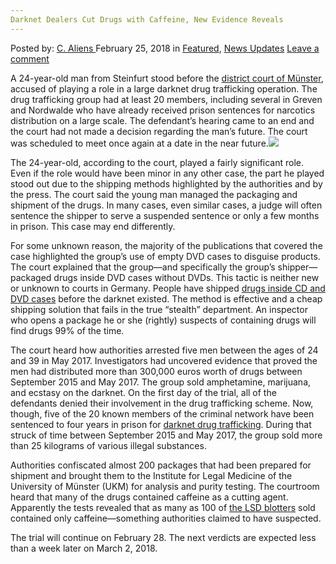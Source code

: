 ```yaml
---
Darknet Dealers Cut Drugs with Caffeine, New Evidence Reveals
---
```

<article class="post-listing post-24866 post type-post status-publish format-standard has-post-thumbnail hentry 
category-news-updates tag-caffeine tag-cut tag-darknet tag-dealers tag-evidence tag-reveals">
<div class="post-inner">
<span>Posted by: <a href="https://www.deepdotweb.com/author/caliens/" title="">C. Aliens </a></span>
<span>February 25, 2018</span>
<span>in <a href="https://www.deepdotweb.com/category/deepdot-news/" rel="category tag">Featured</a>, <a href="https://www.deepdotweb.com/category/news-updates/" rel="category tag">News Updates</a></span>
<span><a href="https://www.deepdotweb.com/2018/02/25/darknet-dealers-cut-drugs-caffeine-new-evidence-reveals/#respond">Leave a comment</a></span>


<p>A 24-year-old man from Steinfurt stood before the <a href="http://m.wn.de/Muensterland/Kreis-Steinfurt/Greven/3164800-Prozess-am-Landgericht-Drogensendungen-als-DVD-getarnt">district court of Münster</a>, accused of playing a role in a large darknet drug trafficking operation. The drug trafficking group had at least 20 members, including several in Greven and Nordwalde who have already received prison sentences for narcotics distribution on a large scale. The defendant&#8217;s hearing came to an end and the court had not made a decision regarding the man&#8217;s future. The court was scheduled to meet once again at a date in the near future.<img class="wp-image-24875 aligncenter" src="https://www.deepdotweb.com/wp-content/uploads/2018/02/word-image-33.jpeg" srcset="https://www.deepdotweb.com/wp-content/uploads/2018/02/word-image-33.jpeg 660w, https://www.deepdotweb.com/wp-content/uploads/2018/02/word-image-33-300x150.jpeg 300w" sizes="(max-width: 660px) 100vw, 660px" /></p>
<p>The 24-year-old, according to the court, played a fairly significant role. Even if the role would have been minor in any other case, the part he played stood out due to the shipping methods highlighted by the authorities and by the press. The court said the young man managed the packaging and shipment of the drugs. In many cases, even similar cases, a judge will often sentence the shipper to serve a suspended sentence or only a few months in prison. This case may end differently.</p>
<p>For some unknown reason, the majority of the publications that covered the case highlighted the group&#8217;s use of empty DVD cases to disguise products. The court explained that the group—and specifically the group&#8217;s shipper—packaged drugs inside DVD cases without DVDs. This tactic is neither new or unknown to courts in Germany. People have shipped <a href="https://www.deepdotweb.com/2017/09/06/german-police-address-former-politician-years-darknet-distribution/">drugs inside CD and DVD cases</a> before the darknet existed. The method is effective and a cheap shipping solution that fails in the true “stealth” department. An inspector who opens a package he or she (rightly) suspects of containing drugs will find drugs 99% of the time.</p>
<p>The court heard how authorities arrested five men between the ages of 24 and 39 in May 2017. Investigators had uncovered evidence that proved the men had distributed more than 300,000 euros worth of drugs between September 2015 and May 2017. The group sold amphetamine, marijuana, and ecstasy on the darknet. On the first day of the trial, all of the defendants denied their involvement in the drug trafficking scheme. Now, though, five of the 20 known members of the criminal network have been sentenced to four years in prison for <a href="https://www.deepdotweb.com/2013/10/28/updated-llist-of-hidden-marketplaces-tor-i2p/">darknet drug trafficking</a>. During that struck of time between September 2015 and May 2017, the group sold more than 25 kilograms of various illegal substances.</p>
<p>Authorities confiscated almost 200 packages that had been prepared for shipment and brought them to the Institute for Legal Medicine of the University of Münster (UKM) for analysis and purity testing. The courtroom heard that many of the drugs contained caffeine as a cutting agent. Apparently the tests revealed that as many as 100 of <a href="https://www.deepdotweb.com/tag/lsd/">the LSD blotters</a> sold contained only caffeine—something authorities claimed to have suspected.</p>
<p>The trial will continue on February 28. The next verdicts are expected less than a week later on March 2, 2018.</p>
</div>
<span style="display:none"><a href="https://www.deepdotweb.com/tag/caffeine/" rel="tag">caffeine</a> <a href="https://www.deepdotweb.com/tag/cut/" rel="tag">cut</a> <a href="https://www.deepdotweb.com/tag/darknet/" rel="tag">darknet</a> <a href="https://www.deepdotweb.com/tag/dealers/" rel="tag">dealers</a> <a href="https://www.deepdotweb.com/tag/drugs/" rel="tag">drugs</a> <a href="https://www.deepdotweb.com/tag/evidence/" rel="tag">evidence</a> <a href="https://www.deepdotweb.com/tag/reveals/" rel="tag">reveals</a></span> <span style="display:none" class="updated">2018-02-25</span>
<div style="display:none" class="vcard author" itemprop="author" itemscope itemtype="http://schema.org/Person"><strong class="fn" itemprop="name"><a href="https://www.deepdotweb.com/author/caliens/" title="Posts by C. Aliens" rel="author">C. Aliens</a></strong></div>
</div>
</article>

